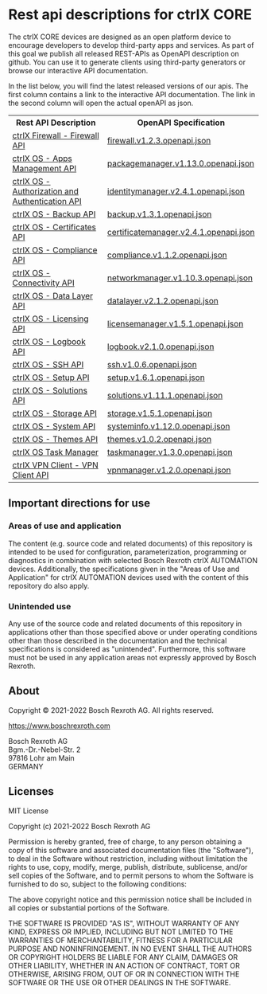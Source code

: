 # Rest api descriptions for ctrlX CORE

The ctrlX CORE devices are designed as an open platform device to encourage developers to develop third-party apps and services.
As part of this goal we publish all released REST-APIs as OpenAPI description on github. You can use it to generate clients using
third-party generators or browse our interactive API documentation.

In the list below, you will find the latest released versions of our apis. The first column contains a link to the interactive API documentation.
The link in the second column will open the actual openAPI as json.

<table>
  <tbody>
    <tr>
      <th>Rest API Description</th>
      <th>OpenAPI Specification</th>
    </tr><tr>
      <td><a href="../../app/?urls.primaryName=ctrlX%20Firewall%20-%20Firewall%20API%20v1.2.3">ctrlX Firewall - Firewall API</a></td>
      <td><a href="../../ctrlx-automation/ctrlx-core/rexroth-firewall/firewall/firewall.v1.2.3.openapi.json">firewall.v1.2.3.openapi.json</a></td>
    </tr><tr>
      <td><a href="../../app/?urls.primaryName=ctrlX%20OS%20-%20Apps%20Management%20API%20v1.13.0">ctrlX OS - Apps Management API</a></td>
      <td><a href="../../ctrlx-automation/ctrlx-core/rexroth-deviceadmin/packagemanager/packagemanager.v1.13.0.openapi.json">packagemanager.v1.13.0.openapi.json</a></td>
    </tr><tr>
      <td><a href="../../app/?urls.primaryName=ctrlX%20OS%20-%20Authorization%20and%20Authentication%20API%20v2.4.1">ctrlX OS - Authorization and Authentication API</a></td>
      <td><a href="../../ctrlx-automation/ctrlx-core/rexroth-deviceadmin/identitymanager/identitymanager.v2.4.1.openapi.json">identitymanager.v2.4.1.openapi.json</a></td>
    </tr><tr>
      <td><a href="../../app/?urls.primaryName=ctrlX%20OS%20-%20Backup%20API%20v1.3.1">ctrlX OS - Backup API</a></td>
      <td><a href="../../ctrlx-automation/ctrlx-core/rexroth-deviceadmin/backup/backup.v1.3.1.openapi.json">backup.v1.3.1.openapi.json</a></td>
    </tr><tr>
      <td><a href="../../app/?urls.primaryName=ctrlX%20OS%20-%20Certificates%20API%20v2.4.1">ctrlX OS - Certificates API</a></td>
      <td><a href="../../ctrlx-automation/ctrlx-core/rexroth-deviceadmin/certificatemanager/certificatemanager.v2.4.1.openapi.json">certificatemanager.v2.4.1.openapi.json</a></td>
    </tr><tr>
      <td><a href="../../app/?urls.primaryName=ctrlX%20OS%20-%20Compliance%20API%20v1.1.2">ctrlX OS - Compliance API</a></td>
      <td><a href="../../ctrlx-automation/ctrlx-core/rexroth-deviceadmin/compliance/compliance.v1.1.2.openapi.json">compliance.v1.1.2.openapi.json</a></td>
    </tr><tr>
      <td><a href="../../app/?urls.primaryName=ctrlX%20OS%20-%20Connectivity%20API%20v1.10.3">ctrlX OS - Connectivity API</a></td>
      <td><a href="../../ctrlx-automation/ctrlx-core/rexroth-deviceadmin/networkmanager/networkmanager.v1.10.3.openapi.json">networkmanager.v1.10.3.openapi.json</a></td>
    </tr><tr>
      <td><a href="../../app/?urls.primaryName=ctrlX%20OS%20-%20Data%20Layer%20API%20v2.1.2">ctrlX OS - Data Layer API</a></td>
      <td><a href="../../ctrlx-automation/ctrlx-core/rexroth-automationcore/datalayer/datalayer.v2.1.2.openapi.json">datalayer.v2.1.2.openapi.json</a></td>
    </tr><tr>
      <td><a href="../../app/?urls.primaryName=ctrlX%20OS%20-%20Licensing%20API%20v1.5.1">ctrlX OS - Licensing API</a></td>
      <td><a href="../../ctrlx-automation/ctrlx-core/rexroth-deviceadmin/licensemanager/licensemanager.v1.5.1.openapi.json">licensemanager.v1.5.1.openapi.json</a></td>
    </tr><tr>
      <td><a href="../../app/?urls.primaryName=ctrlX%20OS%20-%20Logbook%20API%20v2.1.0">ctrlX OS - Logbook API</a></td>
      <td><a href="../../ctrlx-automation/ctrlx-core/rexroth-deviceadmin/logbook/logbook.v2.1.0.openapi.json">logbook.v2.1.0.openapi.json</a></td>
    </tr><tr>
      <td><a href="../../app/?urls.primaryName=ctrlX%20OS%20-%20SSH%20API%20v1.0.6">ctrlX OS - SSH API</a></td>
      <td><a href="../../ctrlx-automation/ctrlx-core/rexroth-deviceadmin/ssh/ssh.v1.0.6.openapi.json">ssh.v1.0.6.openapi.json</a></td>
    </tr><tr>
      <td><a href="../../app/?urls.primaryName=ctrlX%20OS%20-%20Setup%20API%20v1.6.1">ctrlX OS - Setup API</a></td>
      <td><a href="../../ctrlx-automation/ctrlx-core/rexroth-setup/setup/setup.v1.6.1.openapi.json">setup.v1.6.1.openapi.json</a></td>
    </tr><tr>
      <td><a href="../../app/?urls.primaryName=ctrlX%20OS%20-%20Solutions%20API%20v1.11.1">ctrlX OS - Solutions API</a></td>
      <td><a href="../../ctrlx-automation/ctrlx-core/rexroth-solutions/solutions/solutions.v1.11.1.openapi.json">solutions.v1.11.1.openapi.json</a></td>
    </tr><tr>
      <td><a href="../../app/?urls.primaryName=ctrlX%20OS%20-%20Storage%20API%20v1.5.1">ctrlX OS - Storage API</a></td>
      <td><a href="../../ctrlx-automation/ctrlx-core/rexroth-deviceadmin/storage/storage.v1.5.1.openapi.json">storage.v1.5.1.openapi.json</a></td>
    </tr><tr>
      <td><a href="../../app/?urls.primaryName=ctrlX%20OS%20-%20System%20API%20v1.12.0">ctrlX OS - System API</a></td>
      <td><a href="../../ctrlx-automation/ctrlx-core/rexroth-deviceadmin/systeminfo/systeminfo.v1.12.0.openapi.json">systeminfo.v1.12.0.openapi.json</a></td>
    </tr><tr>
      <td><a href="../../app/?urls.primaryName=ctrlX%20OS%20-%20Themes%20API%20v1.0.2">ctrlX OS - Themes API</a></td>
      <td><a href="../../ctrlx-automation/ctrlx-core/rexroth-deviceadmin/themes/themes.v1.0.2.openapi.json">themes.v1.0.2.openapi.json</a></td>
    </tr><tr>
      <td><a href="../../app/?urls.primaryName=ctrlX%20OS%20Task%20Manager%20v1.3.0">ctrlX OS Task Manager</a></td>
      <td><a href="../../ctrlx-automation/ctrlx-core/rexroth-deviceadmin/taskmanager/taskmanager.v1.3.0.openapi.json">taskmanager.v1.3.0.openapi.json</a></td>
    </tr><tr>
      <td><a href="../../app/?urls.primaryName=ctrlX%20VPN%20Client%20-%20VPN%20Client%20API%20v1.2.0">ctrlX VPN Client - VPN Client API</a></td>
      <td><a href="../../ctrlx-automation/ctrlx-core/rexroth-vpnmanager/vpnmanager/vpnmanager.v1.2.0.openapi.json">vpnmanager.v1.2.0.openapi.json</a></td>
    </tr>
  </tbody>
</table>

## Important directions for use

### Areas of use and application

The content (e.g. source code and related documents) of this repository is intended to be used for configuration, parameterization, programming or diagnostics in combination with selected Bosch Rexroth ctrlX AUTOMATION devices.
Additionally, the specifications given in the "Areas of Use and Application" for ctrlX AUTOMATION devices used with the content of this repository do also apply.

### Unintended use

Any use of the source code and related documents of this repository in applications other than those specified above or under operating conditions other than those described in the documentation and the technical specifications is considered as "unintended". Furthermore, this software must not be used in any application areas not expressly approved by Bosch Rexroth.

## About

Copyright © 2021-2022 Bosch Rexroth AG. All rights reserved.

<https://www.boschrexroth.com>

Bosch Rexroth AG  
Bgm.-Dr.-Nebel-Str. 2  
97816 Lohr am Main  
GERMANY  

## Licenses

MIT License

Copyright (c) 2021-2022 Bosch Rexroth AG

Permission is hereby granted, free of charge, to any person obtaining a copy
of this software and associated documentation files (the "Software"), to deal
in the Software without restriction, including without limitation the rights
to use, copy, modify, merge, publish, distribute, sublicense, and/or sell
copies of the Software, and to permit persons to whom the Software is
furnished to do so, subject to the following conditions:

The above copyright notice and this permission notice shall be included in all
copies or substantial portions of the Software.

THE SOFTWARE IS PROVIDED "AS IS", WITHOUT WARRANTY OF ANY KIND, EXPRESS OR
IMPLIED, INCLUDING BUT NOT LIMITED TO THE WARRANTIES OF MERCHANTABILITY,
FITNESS FOR A PARTICULAR PURPOSE AND NONINFRINGEMENT. IN NO EVENT SHALL THE
AUTHORS OR COPYRIGHT HOLDERS BE LIABLE FOR ANY CLAIM, DAMAGES OR OTHER
LIABILITY, WHETHER IN AN ACTION OF CONTRACT, TORT OR OTHERWISE, ARISING FROM,
OUT OF OR IN CONNECTION WITH THE SOFTWARE OR THE USE OR OTHER DEALINGS IN THE
SOFTWARE.